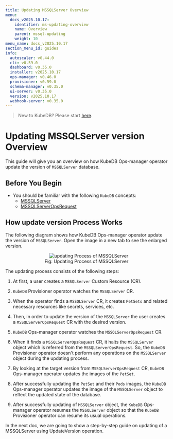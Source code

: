```yaml
---
title: Updating MSSQLServer Overview
menu:
  docs_v2025.10.17:
    identifier: ms-updating-overview
    name: Overview
    parent: mssql-updating
    weight: 10
menu_name: docs_v2025.10.17
section_menu_id: guides
info:
  autoscaler: v0.44.0
  cli: v0.59.0
  dashboard: v0.35.0
  installer: v2025.10.17
  ops-manager: v0.46.0
  provisioner: v0.59.0
  schema-manager: v0.35.0
  ui-server: v0.35.0
  version: v2025.10.17
  webhook-server: v0.35.0
---
```


> New to KubeDB? Please start [here](/docs/v2025.10.17/README).

# Updating MSSQLServer version Overview

This guide will give you an overview on how KubeDB Ops-manager operator update the version of `MSSQLServer` database.

## Before You Begin

- You should be familiar with the following `KubeDB` concepts:
  - [MSSQLServer](/docs/v2025.10.17/guides/mssqlserver/concepts/mssqlserver)
  - [MSSQLServerOpsRequest](/docs/v2025.10.17/guides/mssqlserver/concepts/opsrequest)

## How update version Process Works

The following diagram shows how KubeDB Ops-manager operator update the version of `MSSQLServer`. Open the image in a new tab to see the enlarged version.

<figure align="center">
  <img alt="updating Process of MSSQLServer" src="/docs/v2025.10.17/images/day-2-operation/mssqlserver/ms-update-version.png">
<figcaption align="center">Fig: Updating Process of MSSQLServer</figcaption>
</figure>

The updating process consists of the following steps:

1. At first, a user creates a `MSSQLServer` Custom Resource (CR).

2. `KubeDB` Provisioner  operator watches the `MSSQLServer` CR.

3. When the operator finds a `MSSQLServer` CR, it creates `PetSets` and related necessary resources like secrets, services, etc.

4. Then, in order to update the version of the `MSSQLServer` the user creates a `MSSQLServerOpsRequest` CR with the desired version.

5. `KubeDB` Ops-manager operator watches the `MSSQLServerOpsRequest` CR.

6. When it finds a `MSSQLServerOpsRequest` CR, it halts the `MSSQLServer` object which is referred from the `MSSQLServerOpsRequest`. So, the `KubeDB` Provisioner  operator doesn't perform any operations on the `MSSQLServer` object during the updating process.  

7. By looking at the target version from `MSSQLServerOpsRequest` CR, `KubeDB` Ops-manager operator updates the images of the `PetSet`.

8. After successfully updating the `PetSet` and their `Pods` images, the `KubeDB` Ops-manager operator updates the image of the `MSSQLServer` object to reflect the updated state of the database.

9. After successfully updating of `MSSQLServer` object, the `KubeDB` Ops-manager operator resumes the `MSSQLServer` object so that the `KubeDB` Provisioner  operator can resume its usual operations.

In the next doc, we are going to show a step-by-step guide on updating of a MSSQLServer using UpdateVersion operation.